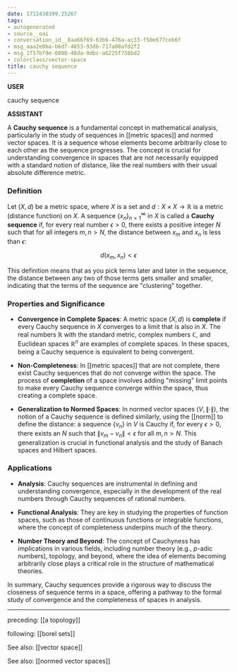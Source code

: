 ```yaml
---
date: 1712430399.25267
tags:
- autogenerated
- source__oai
- conversation_id__8aa66f69-63b6-476a-ac33-f50e677ceb6f
- msg_aaa2e0ba-b6d7-4653-93db-717a08afd2f2
- msg_1f57bf9e-6098-48da-9dbc-a6225f758bd2
- colorclass/vector-space
title: cauchy sequence
---
```


**USER**

cauchy sequence


**ASSISTANT**

A **Cauchy sequence** is a fundamental concept in mathematical analysis, particularly in the study of sequences in [[metric spaces]] and normed vector spaces. It is a sequence whose elements become arbitrarily close to each other as the sequence progresses. The concept is crucial for understanding convergence in spaces that are not necessarily equipped with a standard notion of distance, like the real numbers with their usual absolute difference metric.

### Definition

Let $(X, d)$ be a metric space, where $X$ is a set and $d: X \times X \rightarrow \mathbb{R}$ is a metric (distance function) on $X$. A sequence $\{x_n\}_{n=1}^{\infty}$ in $X$ is called a **Cauchy sequence** if, for every real number $\epsilon > 0$, there exists a positive integer $N$ such that for all integers $m, n > N$, the distance between $x_m$ and $x_n$ is less than $\epsilon$:

$$
d(x_m, x_n) < \epsilon
$$

This definition means that as you pick terms later and later in the sequence, the distance between any two of those terms gets smaller and smaller, indicating that the terms of the sequence are "clustering" together.

### Properties and Significance

- **Convergence in Complete Spaces**: A metric space $(X, d)$ is **complete** if every Cauchy sequence in $X$ converges to a limit that is also in $X$. The real numbers $\mathbb{R}$ with the standard metric, complex numbers $\mathbb{C}$, and Euclidean spaces $\mathbb{R}^n$ are examples of complete spaces. In these spaces, being a Cauchy sequence is equivalent to being convergent.

- **Non-Completeness**: In [[metric spaces]] that are not complete, there exist Cauchy sequences that do not converge within the space. The process of **completion** of a space involves adding "missing" limit points to make every Cauchy sequence converge within the space, thus creating a complete space.

- **Generalization to Normed Spaces**: In normed vector spaces $(V, \|\cdot\|)$, the notion of a Cauchy sequence is defined similarly, using the [[norm]] to define the distance: a sequence $\{v_n\}$ in $V$ is Cauchy if, for every $\epsilon > 0$, there exists an $N$ such that $\|v_m - v_n\| < \epsilon$ for all $m, n > N$. This generalization is crucial in functional analysis and the study of Banach spaces and Hilbert spaces.

### Applications

- **Analysis**: Cauchy sequences are instrumental in defining and understanding convergence, especially in the development of the real numbers through Cauchy sequences of rational numbers.

- **Functional Analysis**: They are key in studying the properties of function spaces, such as those of continuous functions or integrable functions, where the concept of completeness underpins much of the theory.

- **Number Theory and Beyond**: The concept of Cauchyness has implications in various fields, including number theory (e.g., $p$-adic numbers), topology, and beyond, where the idea of elements becoming arbitrarily close plays a critical role in the structure of mathematical theories.

In summary, Cauchy sequences provide a rigorous way to discuss the closeness of sequence terms in a space, offering a pathway to the formal study of convergence and the completeness of spaces in analysis.


---

preceding: [[a topology]]  


following: [[borel sets]]

See also: [[vector space]]


See also: [[normed vector spaces]]